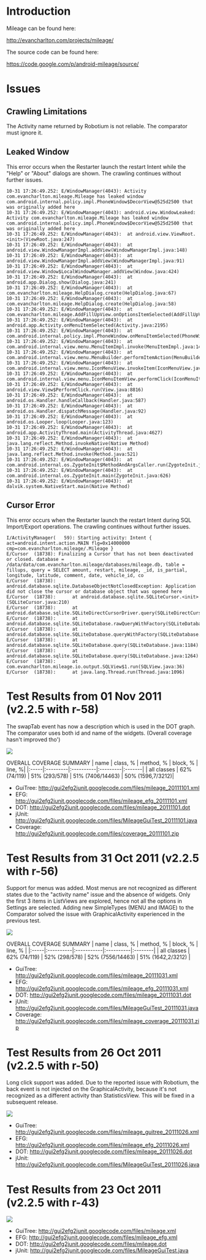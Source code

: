 # Introduction #

Mileage can be found here:

http://evancharlton.com/projects/mileage/

The source code can be found here:

https://code.google.com/p/android-mileage/source/

# Issues #

## Crawling Limitations ##

The Activity name returned by Robotium is not reliable. The comparator must ignore it.

## Leaked Window ##

This error occurs when the Restarter launch the restart Intent while the "Help" or "About" dialogs are shown. The crawling continues without further issues.

```
10-31 17:26:49.252: E/WindowManager(4043): Activity com.evancharlton.mileage.Mileage has leaked window com.android.internal.policy.impl.PhoneWindow$DecorView@525d2500 that was originally added here
10-31 17:26:49.252: E/WindowManager(4043): android.view.WindowLeaked: Activity com.evancharlton.mileage.Mileage has leaked window com.android.internal.policy.impl.PhoneWindow$DecorView@525d2500 that was originally added here
10-31 17:26:49.252: E/WindowManager(4043): 	at android.view.ViewRoot.<init>(ViewRoot.java:247)
10-31 17:26:49.252: E/WindowManager(4043): 	at android.view.WindowManagerImpl.addView(WindowManagerImpl.java:148)
10-31 17:26:49.252: E/WindowManager(4043): 	at android.view.WindowManagerImpl.addView(WindowManagerImpl.java:91)
10-31 17:26:49.252: E/WindowManager(4043): 	at android.view.Window$LocalWindowManager.addView(Window.java:424)
10-31 17:26:49.252: E/WindowManager(4043): 	at android.app.Dialog.show(Dialog.java:241)
10-31 17:26:49.252: E/WindowManager(4043): 	at com.evancharlton.mileage.HelpDialog.create(HelpDialog.java:67)
10-31 17:26:49.252: E/WindowManager(4043): 	at com.evancharlton.mileage.HelpDialog.create(HelpDialog.java:58)
10-31 17:26:49.252: E/WindowManager(4043): 	at com.evancharlton.mileage.AddFillUpView.onOptionsItemSelected(AddFillUpView.java:448)
10-31 17:26:49.252: E/WindowManager(4043): 	at android.app.Activity.onMenuItemSelected(Activity.java:2195)
10-31 17:26:49.252: E/WindowManager(4043): 	at com.android.internal.policy.impl.PhoneWindow.onMenuItemSelected(PhoneWindow.java:730)
10-31 17:26:49.252: E/WindowManager(4043): 	at com.android.internal.view.menu.MenuItemImpl.invoke(MenuItemImpl.java:143)
10-31 17:26:49.252: E/WindowManager(4043): 	at com.android.internal.view.menu.MenuBuilder.performItemAction(MenuBuilder.java:855)
10-31 17:26:49.252: E/WindowManager(4043): 	at com.android.internal.view.menu.IconMenuView.invokeItem(IconMenuView.java:532)
10-31 17:26:49.252: E/WindowManager(4043): 	at com.android.internal.view.menu.IconMenuItemView.performClick(IconMenuItemView.java:122)
10-31 17:26:49.252: E/WindowManager(4043): 	at android.view.View$PerformClick.run(View.java:8816)
10-31 17:26:49.252: E/WindowManager(4043): 	at android.os.Handler.handleCallback(Handler.java:587)
10-31 17:26:49.252: E/WindowManager(4043): 	at android.os.Handler.dispatchMessage(Handler.java:92)
10-31 17:26:49.252: E/WindowManager(4043): 	at android.os.Looper.loop(Looper.java:123)
10-31 17:26:49.252: E/WindowManager(4043): 	at android.app.ActivityThread.main(ActivityThread.java:4627)
10-31 17:26:49.252: E/WindowManager(4043): 	at java.lang.reflect.Method.invokeNative(Native Method)
10-31 17:26:49.252: E/WindowManager(4043): 	at java.lang.reflect.Method.invoke(Method.java:521)
10-31 17:26:49.252: E/WindowManager(4043): 	at com.android.internal.os.ZygoteInit$MethodAndArgsCaller.run(ZygoteInit.java:868)
10-31 17:26:49.252: E/WindowManager(4043): 	at com.android.internal.os.ZygoteInit.main(ZygoteInit.java:626)
10-31 17:26:49.252: E/WindowManager(4043): 	at dalvik.system.NativeStart.main(Native Method)
```

## Cursor Error ##

This error occurs when the Restarter launch the restart Intent during SQL Import/Export operations. The crawling continues without further issues.

```
I/ActivityManager(   59): Starting activity: Intent { act=android.intent.action.MAIN flg=0x14000000 cmp=com.evancharlton.mileage/.Mileage }
E/Cursor  (18738): Finalizing a Cursor that has not been deactivated or closed. database = /data/data/com.evancharlton.mileage/databases/mileage.db, table = fillups, query = SELECT amount, restart, mileage, _id, is_partial, longitude, latitude, comment, date, vehicle_id, co
E/Cursor  (18738): android.database.sqlite.DatabaseObjectNotClosedException: Application did not close the cursor or database object that was opened here
E/Cursor  (18738):      at android.database.sqlite.SQLiteCursor.<init>(SQLiteCursor.java:210)
E/Cursor  (18738):      at android.database.sqlite.SQLiteDirectCursorDriver.query(SQLiteDirectCursorDriver.java:53)
E/Cursor  (18738):      at android.database.sqlite.SQLiteDatabase.rawQueryWithFactory(SQLiteDatabase.java:1345)
E/Cursor  (18738):      at android.database.sqlite.SQLiteDatabase.queryWithFactory(SQLiteDatabase.java:1229)
E/Cursor  (18738):      at android.database.sqlite.SQLiteDatabase.query(SQLiteDatabase.java:1184)
E/Cursor  (18738):      at android.database.sqlite.SQLiteDatabase.query(SQLiteDatabase.java:1264)
E/Cursor  (18738):      at com.evancharlton.mileage.io.output.SQLView$1.run(SQLView.java:36)
E/Cursor  (18738):      at java.lang.Thread.run(Thread.java:1096)
```

# Test Results from 01 Nov 2011 (v2.2.5 with r-58) #

The swapTab event has now a description which is used in the DOT graph.
The comparator uses both id and name of the widgets. (Overall coverage hasn't improved tho')

[![](http://gui2efg2junit.googlecode.com/files/mileage_20111101.png)](http://code.google.com/p/gui2efg2junit/downloads/detail?name=mileage_20111101.png&can=2&q=)

OVERALL COVERAGE SUMMARY
| name	| class, %	| method, %	| block, %	| line, %|
|:-----|:---------|:----------|:---------|:-------|
| all classes	| 62%  (74/119)	| 51%  (293/578)	| 51%  (7406/14463)	| 50%  (1596,7/3212)|

  * GuiTree: http://gui2efg2junit.googlecode.com/files/mileage_20111101.xml
  * EFG: http://gui2efg2junit.googlecode.com/files/mileage_efg_20111101.xml
  * DOT: http://gui2efg2junit.googlecode.com/files/mileage_20111101.dot
  * jUnit: http://gui2efg2junit.googlecode.com/files/MileageGuiTest_20111101.java
  * Coverage: http://gui2efg2junit.googlecode.com/files/coverage_20111101.zip



# Test Results from 31 Oct 2011 (v2.2.5 with r-56) #

Support for menus was added. Most menus are not recognized as different states due to the "activity name" issue and the absence of widgets.
Only the first 3 items in ListViews are explored, hence not all the options in Settings are selected.
Adding new SimpleTypes (MENU and IMAGE) to the Comparator solved the issue with GraphicalActivity experienced in the previous test.

[![](http://gui2efg2junit.googlecode.com/files/mileage_20111031.png)](http://code.google.com/p/gui2efg2junit/downloads/detail?name=mileage_20111031.png&can=2&q=)

OVERALL COVERAGE SUMMARY
| name	| class, %		| method, %		| block, %		| line, %	|
|:-----|:----------|:-----------|:----------|:--------|
| all classes		| 62%  (74/119)		| 52%  (298/578)		| 52%  (7556/14463)		| 51%  (1642,2/3212)	|


  * GuiTree: http://gui2efg2junit.googlecode.com/files/mileage_20111031.xml
  * EFG: http://gui2efg2junit.googlecode.com/files/mileage_efg_20111031.xml
  * DOT: http://gui2efg2junit.googlecode.com/files/mileage_20111031.dot
  * jUnit: http://gui2efg2junit.googlecode.com/files/MileageGuiTest_20111031.java
  * Coverage: http://gui2efg2junit.googlecode.com/files/mileage_coverage_20111031.zip

# Test Results from 26 Oct 2011 (v2.2.5 with r-50) #

Long click support was added.
Due to the reported issue with Robotium, the back event is not injected on the GraphicalActivity, because it's not recognized as a different activity than StatisticsView. This will be fixed in a subsequent release.

[![](http://gui2efg2junit.googlecode.com/files/mileage_20111026.png)](http://code.google.com/p/gui2efg2junit/downloads/detail?name=mileage_20111026.png&can=2&q=)

  * GuiTree: http://gui2efg2junit.googlecode.com/files/mileage_guitree_20111026.xml
  * EFG: http://gui2efg2junit.googlecode.com/files/mileage_efg_20111026.xml
  * DOT: http://gui2efg2junit.googlecode.com/files/mileage_20111026.dot
  * jUnit: http://gui2efg2junit.googlecode.com/files/MileageGuiTest_20111026.java

# Test Results from 23 Oct 2011 (v2.2.5 with r-43) #

[![](http://gui2efg2junit.googlecode.com/files/mileage.png)](http://code.google.com/p/gui2efg2junit/downloads/detail?name=mileage.png&can=2&q=)

  * GuiTree: http://gui2efg2junit.googlecode.com/files/mileage.xml
  * EFG: http://gui2efg2junit.googlecode.com/files/mileage_efg.xml
  * DOT: http://gui2efg2junit.googlecode.com/files/mileage.dot
  * jUnit: http://gui2efg2junit.googlecode.com/files/MileageGuiTest.java